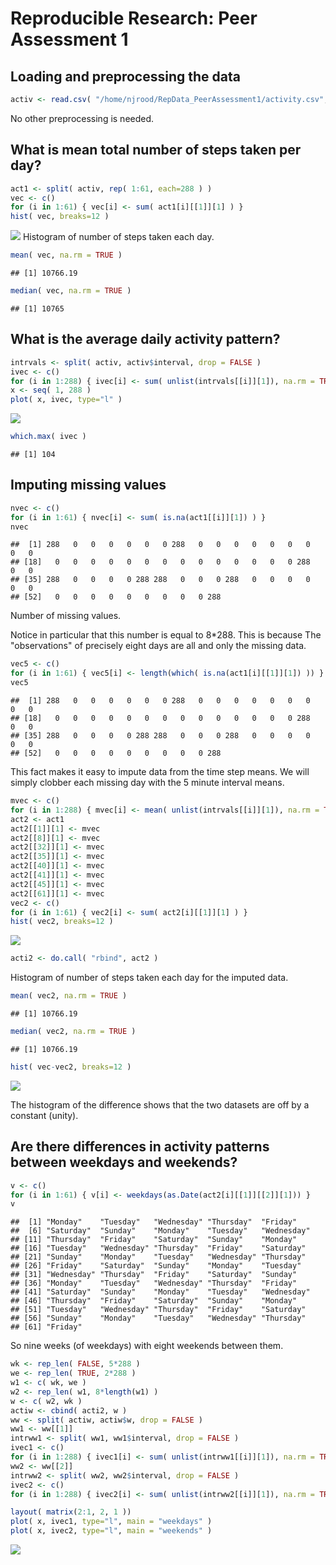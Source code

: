 # Reproducible Research: Peer Assessment 1


## Loading and preprocessing the data

```r
activ <- read.csv( "/home/njrood/RepData_PeerAssessment1/activity.csv", sep=",", header = TRUE )
```
No other preprocessing is needed.

## What is mean total number of steps taken per day?

```r
act1 <- split( activ, rep( 1:61, each=288 ) )
vec <- c()
for (i in 1:61) { vec[i] <- sum( act1[i][[1]][1] ) }
hist( vec, breaks=12 )
```

![](PA1_template_files/figure-html/unnamed-chunk-2-1.png) 
Histogram of number of steps taken each day.


```r
mean( vec, na.rm = TRUE )
```

```
## [1] 10766.19
```

```r
median( vec, na.rm = TRUE )
```

```
## [1] 10765
```

## What is the average daily activity pattern?

```r
intrvals <- split( activ, activ$interval, drop = FALSE )
ivec <- c()
for (i in 1:288) { ivec[i] <- sum( unlist(intrvals[[i]][1]), na.rm = TRUE ) }
x <- seq( 1, 288 )
plot( x, ivec, type="l" )
```

![](PA1_template_files/figure-html/unnamed-chunk-4-1.png) 

```r
which.max( ivec )
```

```
## [1] 104
```

## Imputing missing values

```r
nvec <- c()
for (i in 1:61) { nvec[i] <- sum( is.na(act1[[i]][1]) ) }
nvec
```

```
##  [1] 288   0   0   0   0   0   0 288   0   0   0   0   0   0   0   0   0
## [18]   0   0   0   0   0   0   0   0   0   0   0   0   0   0 288   0   0
## [35] 288   0   0   0   0 288 288   0   0   0 288   0   0   0   0   0   0
## [52]   0   0   0   0   0   0   0   0   0 288
```

Number of missing values.

Notice in particular that this number is equal to 8*288.  This is because The "observations" of precisely eight days are all and only the missing data.


```r
vec5 <- c()
for (i in 1:61) { vec5[i] <- length(which( is.na(act1[i][[1]][1]) )) }
vec5
```

```
##  [1] 288   0   0   0   0   0   0 288   0   0   0   0   0   0   0   0   0
## [18]   0   0   0   0   0   0   0   0   0   0   0   0   0   0 288   0   0
## [35] 288   0   0   0   0 288 288   0   0   0 288   0   0   0   0   0   0
## [52]   0   0   0   0   0   0   0   0   0 288
```

This fact makes it easy to impute data from the time step means.  We will simply clobber each missing day with the 5 minute interval means.


```r
mvec <- c()
for (i in 1:288) { mvec[i] <- mean( unlist(intrvals[[i]][1]), na.rm = TRUE ) }
act2 <- act1
act2[[1]][1] <- mvec
act2[[8]][1] <- mvec
act2[[32]][1] <- mvec
act2[[35]][1] <- mvec
act2[[40]][1] <- mvec
act2[[41]][1] <- mvec
act2[[45]][1] <- mvec
act2[[61]][1] <- mvec
vec2 <- c()
for (i in 1:61) { vec2[i] <- sum( act2[i][[1]][1] ) }
hist( vec2, breaks=12 )
```

![](PA1_template_files/figure-html/unnamed-chunk-7-1.png) 

```r
acti2 <- do.call( "rbind", act2 )
```
Histogram of number of steps taken each day for the imputed data.


```r
mean( vec2, na.rm = TRUE )
```

```
## [1] 10766.19
```

```r
median( vec2, na.rm = TRUE )
```

```
## [1] 10766.19
```

```r
hist( vec-vec2, breaks=12 )
```

![](PA1_template_files/figure-html/unnamed-chunk-8-1.png) 

The histogram of the difference shows that the two datasets are off by a constant (unity).

## Are there differences in activity patterns between weekdays and weekends?

```r
v <- c()
for (i in 1:61) { v[i] <- weekdays(as.Date(act2[i][[1]][[2]][1])) }
v
```

```
##  [1] "Monday"    "Tuesday"   "Wednesday" "Thursday"  "Friday"   
##  [6] "Saturday"  "Sunday"    "Monday"    "Tuesday"   "Wednesday"
## [11] "Thursday"  "Friday"    "Saturday"  "Sunday"    "Monday"   
## [16] "Tuesday"   "Wednesday" "Thursday"  "Friday"    "Saturday" 
## [21] "Sunday"    "Monday"    "Tuesday"   "Wednesday" "Thursday" 
## [26] "Friday"    "Saturday"  "Sunday"    "Monday"    "Tuesday"  
## [31] "Wednesday" "Thursday"  "Friday"    "Saturday"  "Sunday"   
## [36] "Monday"    "Tuesday"   "Wednesday" "Thursday"  "Friday"   
## [41] "Saturday"  "Sunday"    "Monday"    "Tuesday"   "Wednesday"
## [46] "Thursday"  "Friday"    "Saturday"  "Sunday"    "Monday"   
## [51] "Tuesday"   "Wednesday" "Thursday"  "Friday"    "Saturday" 
## [56] "Sunday"    "Monday"    "Tuesday"   "Wednesday" "Thursday" 
## [61] "Friday"
```

So nine weeks (of weekdays) with eight weekends between them.


```r
wk <- rep_len( FALSE, 5*288 )
we <- rep_len( TRUE, 2*288 )
w1 <- c( wk, we )
w2 <- rep_len( w1, 8*length(w1) )
w <- c( w2, wk )
actiw <- cbind( acti2, w )
ww <- split( actiw, actiw$w, drop = FALSE )
ww1 <- ww[[1]]
intrww1 <- split( ww1, ww1$interval, drop = FALSE )
ivec1 <- c()
for (i in 1:288) { ivec1[i] <- sum( unlist(intrww1[[i]][1]), na.rm = TRUE ) }
ww2 <- ww[[2]]
intrww2 <- split( ww2, ww2$interval, drop = FALSE )
ivec2 <- c()
for (i in 1:288) { ivec2[i] <- sum( unlist(intrww2[[i]][1]), na.rm = TRUE ) }

layout( matrix(2:1, 2, 1 ))
plot( x, ivec1, type="l", main = "weekdays" )
plot( x, ivec2, type="l", main = "weekends" )
```

![](PA1_template_files/figure-html/unnamed-chunk-10-1.png) 
